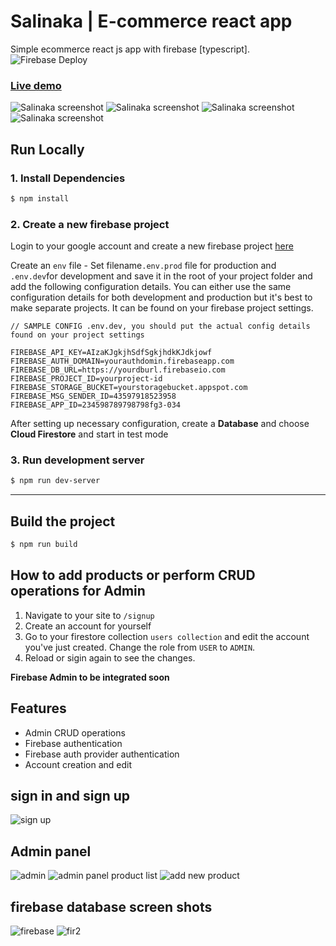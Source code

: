 # Salinaka | E-commerce react app
Simple ecommerce react js app with firebase [typescript].
![Firebase Deploy](https://github.com/jgudo/ecommerce-react/workflows/Firebase%20Deploy/badge.svg)

### [Live demo](https://salinaka-ecommerce.web.app/)

![Salinaka screenshot](https://raw.githubusercontent.com/jgudo/ecommerce-react/master/static/screeny1.png)
![Salinaka screenshot](https://raw.githubusercontent.com/jgudo/ecommerce-react/master/static/screeny2.png)
![Salinaka screenshot](https://raw.githubusercontent.com/jgudo/ecommerce-react/master/static/screeny3.png)
![Salinaka screenshot](https://raw.githubusercontent.com/jgudo/ecommerce-react/master/static/screeny7.png)

## Run Locally
### 1. Install Dependencies
```sh
$ npm install
```

### 2. Create a new firebase project
Login to your google account and create a new firebase project [here](https://console.firebase.google.com/u/0/)

Create an `env` file - Set filename`.env.prod` file for production and `.env.dev`for development and save it in the root of your project folder
and add the following configuration details. You can either use the same configuration details for both development and production but it's best to make separate projects. It can be found on your firebase project settings.

```
// SAMPLE CONFIG .env.dev, you should put the actual config details found on your project settings

FIREBASE_API_KEY=AIzaKJgkjhSdfSgkjhdkKJdkjowf
FIREBASE_AUTH_DOMAIN=yourauthdomin.firebaseapp.com
FIREBASE_DB_URL=https://yourdburl.firebaseio.com
FIREBASE_PROJECT_ID=yourproject-id
FIREBASE_STORAGE_BUCKET=yourstoragebucket.appspot.com
FIREBASE_MSG_SENDER_ID=43597918523958
FIREBASE_APP_ID=234598789798798fg3-034

``` 

After setting up necessary configuration,
create a **Database** and choose **Cloud Firestore** and start in test mode

### 3. Run development server
```sh 
$ npm run dev-server
```

---

## Build the project
```sh
$ npm run build
```

## How to add products or perform CRUD operations for Admin
1. Navigate to your site to `/signup`
2. Create an account for yourself
3. Go to your firestore collection `users collection` and edit the account you've just created. Change the role from `USER` to `ADMIN`.
4. Reload or sigin again to see the changes. 

**Firebase Admin to be integrated soon**

## Features

* Admin CRUD operations
* Firebase authentication
* Firebase auth provider authentication
* Account creation and edit

## sign in and sign up 
![sign up](https://user-images.githubusercontent.com/61457979/127736344-b6ad0fab-1888-4274-b4dd-322519f9ff68.PNG)


## Admin panel
![admin](https://user-images.githubusercontent.com/61457979/127736531-43dbf070-7698-4b8c-8b02-2bc02a65eee7.PNG)
![admin panel product list](https://user-images.githubusercontent.com/61457979/127736536-52e02a06-5236-4bc2-8e78-968a2ed59f0d.PNG)
![add new product](https://user-images.githubusercontent.com/61457979/127736538-c804a2a4-d3e9-4894-abf8-9ec9c5821878.PNG)

## firebase database screen shots
![firebase](https://user-images.githubusercontent.com/61457979/127737661-79f5a6e5-5ec1-4dab-89f2-33d0acf63cd9.PNG)
![fir2](https://user-images.githubusercontent.com/61457979/127737663-0b9f7cb3-ec18-412a-b1c5-54334580cf4f.PNG)

